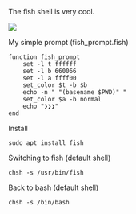 The fish shell is very cool.

<img src="https://skandyns.github.io/img/fish_prompt.png"/>

My simple prompt (fish_prompt.fish)
```
function fish_prompt
    set -l t ffffff
    set -l b 660066
    set -l a ffff00
    set_color $t -b $b
    echo -n " "(basename $PWD)" "
    set_color $a -b normal
    echo "❯❯❯"
end
```
Install
```
sudo apt install fish
```
Switching to fish (default shell)
```
chsh -s /usr/bin/fish
```
Back to bash (default shell)
```
chsh -s /bin/bash
```

